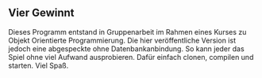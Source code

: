 ## Vier Gewinnt

Dieses Programm entstand in Gruppenarbeit im Rahmen eines Kurses zu Objekt Orientierte Programmierung. Die hier veröffentliche Version
ist jedoch eine abgespeckte ohne Datenbankanbindung. So kann jeder das Spiel ohne viel Aufwand ausprobieren.
Dafür einfach clonen, compilen und starten. Viel Spaß.
